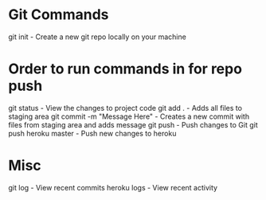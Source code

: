 # Git Commands

git init - Create a new git repo locally on your machine

# Order to run commands in for repo push
git status - View the changes to project code
git add . - Adds all files to staging area
git commit -m "Message Here" - Creates a new commit with files from staging area and adds message
git push - Push changes to Git
git push heroku master - Push new changes to heroku


# Misc
git log - View recent commits
heroku logs - View recent activity

